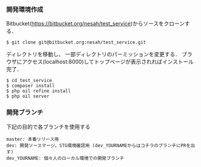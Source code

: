 ### 開発環境作成
Bitbucket(https://bitbucket.org/nesah/test_service)からソースをクローンする．
```
$ git clone git@bitbucket.org:nesah/test_service.git
```

ディレクトリを移動し、 一部ディレクトリのパーミッションを変更する．
ブラウザにアクセス(localhost:8000)してトップページが表示されればインストール完了．
```
$ cd test_service
$ composer install
$ php oil refine install
$ php oil server
```

### 開発ブランチ
下記の目的で各ブランチを使用する
```
master: 本番リリース用
dev: 開発ソースマージ，STG環境確認用 (dev_YOURNAMEからはコチラのブランチにPRを出す)
dev_YOURNAME: 個々人のローカル環境での開発ブランチ
```
